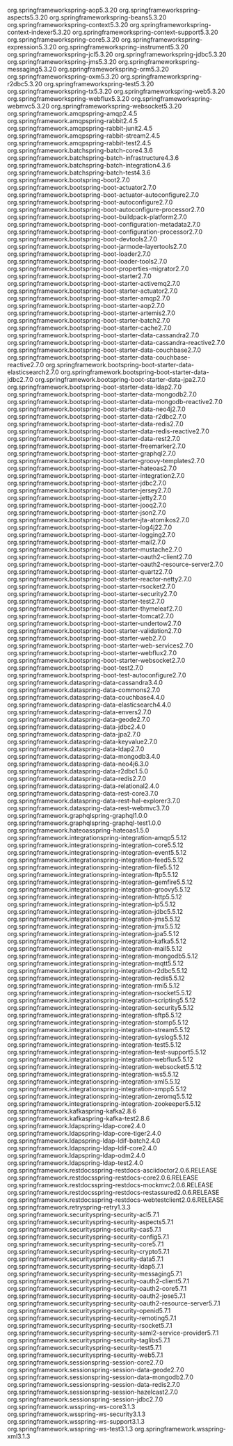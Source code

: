 
<dependency><groupId>org.springframework</groupId><artifactId>spring-aop</artifactId><version>5.3.20</version></dependency>
<dependency><groupId>org.springframework</groupId><artifactId>spring-aspects</artifactId><version>5.3.20</version></dependency>
<dependency><groupId>org.springframework</groupId><artifactId>spring-beans</artifactId><version>5.3.20</version></dependency>
<dependency><groupId>org.springframework</groupId><artifactId>spring-context</artifactId><version>5.3.20</version></dependency>
<dependency><groupId>org.springframework</groupId><artifactId>spring-context-indexer</artifactId><version>5.3.20</version></dependency>
<dependency><groupId>org.springframework</groupId><artifactId>spring-context-support</artifactId><version>5.3.20</version></dependency>
<dependency><groupId>org.springframework</groupId><artifactId>spring-core</artifactId><version>5.3.20</version></dependency>
<dependency><groupId>org.springframework</groupId><artifactId>spring-expression</artifactId><version>5.3.20</version></dependency>
<dependency><groupId>org.springframework</groupId><artifactId>spring-instrument</artifactId><version>5.3.20</version></dependency>
<dependency><groupId>org.springframework</groupId><artifactId>spring-jcl</artifactId><version>5.3.20</version></dependency>
<dependency><groupId>org.springframework</groupId><artifactId>spring-jdbc</artifactId><version>5.3.20</version></dependency>
<dependency><groupId>org.springframework</groupId><artifactId>spring-jms</artifactId><version>5.3.20</version></dependency>
<dependency><groupId>org.springframework</groupId><artifactId>spring-messaging</artifactId><version>5.3.20</version></dependency>
<dependency><groupId>org.springframework</groupId><artifactId>spring-orm</artifactId><version>5.3.20</version></dependency>
<dependency><groupId>org.springframework</groupId><artifactId>spring-oxm</artifactId><version>5.3.20</version></dependency>
<dependency><groupId>org.springframework</groupId><artifactId>spring-r2dbc</artifactId><version>5.3.20</version></dependency>
<dependency><groupId>org.springframework</groupId><artifactId>spring-test</artifactId><version>5.3.20</version></dependency>
<dependency><groupId>org.springframework</groupId><artifactId>spring-tx</artifactId><version>5.3.20</version></dependency>
<dependency><groupId>org.springframework</groupId><artifactId>spring-web</artifactId><version>5.3.20</version></dependency>
<dependency><groupId>org.springframework</groupId><artifactId>spring-webflux</artifactId><version>5.3.20</version></dependency>
<dependency><groupId>org.springframework</groupId><artifactId>spring-webmvc</artifactId><version>5.3.20</version></dependency>
<dependency><groupId>org.springframework</groupId><artifactId>spring-websocket</artifactId><version>5.3.20</version></dependency>
<dependency><groupId>org.springframework.amqp</groupId><artifactId>spring-amqp</artifactId><version>2.4.5</version></dependency>
<dependency><groupId>org.springframework.amqp</groupId><artifactId>spring-rabbit</artifactId><version>2.4.5</version></dependency>
<dependency><groupId>org.springframework.amqp</groupId><artifactId>spring-rabbit-junit</artifactId><version>2.4.5</version></dependency>
<dependency><groupId>org.springframework.amqp</groupId><artifactId>spring-rabbit-stream</artifactId><version>2.4.5</version></dependency>
<dependency><groupId>org.springframework.amqp</groupId><artifactId>spring-rabbit-test</artifactId><version>2.4.5</version></dependency>
<dependency><groupId>org.springframework.batch</groupId><artifactId>spring-batch-core</artifactId><version>4.3.6</version></dependency>
<dependency><groupId>org.springframework.batch</groupId><artifactId>spring-batch-infrastructure</artifactId><version>4.3.6</version></dependency>
<dependency><groupId>org.springframework.batch</groupId><artifactId>spring-batch-integration</artifactId><version>4.3.6</version></dependency>
<dependency><groupId>org.springframework.batch</groupId><artifactId>spring-batch-test</artifactId><version>4.3.6</version></dependency>
<dependency><groupId>org.springframework.boot</groupId><artifactId>spring-boot</artifactId><version>2.7.0</version></dependency>
<dependency><groupId>org.springframework.boot</groupId><artifactId>spring-boot-actuator</artifactId><version>2.7.0</version></dependency>
<dependency><groupId>org.springframework.boot</groupId><artifactId>spring-boot-actuator-autoconfigure</artifactId><version>2.7.0</version></dependency>
<dependency><groupId>org.springframework.boot</groupId><artifactId>spring-boot-autoconfigure</artifactId><version>2.7.0</version></dependency>
<dependency><groupId>org.springframework.boot</groupId><artifactId>spring-boot-autoconfigure-processor</artifactId><version>2.7.0</version></dependency>
<dependency><groupId>org.springframework.boot</groupId><artifactId>spring-boot-buildpack-platform</artifactId><version>2.7.0</version></dependency>
<dependency><groupId>org.springframework.boot</groupId><artifactId>spring-boot-configuration-metadata</artifactId><version>2.7.0</version></dependency>
<dependency><groupId>org.springframework.boot</groupId><artifactId>spring-boot-configuration-processor</artifactId><version>2.7.0</version></dependency>
<dependency><groupId>org.springframework.boot</groupId><artifactId>spring-boot-devtools</artifactId><version>2.7.0</version></dependency>
<dependency><groupId>org.springframework.boot</groupId><artifactId>spring-boot-jarmode-layertools</artifactId><version>2.7.0</version></dependency>
<dependency><groupId>org.springframework.boot</groupId><artifactId>spring-boot-loader</artifactId><version>2.7.0</version></dependency>
<dependency><groupId>org.springframework.boot</groupId><artifactId>spring-boot-loader-tools</artifactId><version>2.7.0</version></dependency>
<dependency><groupId>org.springframework.boot</groupId><artifactId>spring-boot-properties-migrator</artifactId><version>2.7.0</version></dependency>
<dependency><groupId>org.springframework.boot</groupId><artifactId>spring-boot-starter</artifactId><version>2.7.0</version></dependency>
<dependency><groupId>org.springframework.boot</groupId><artifactId>spring-boot-starter-activemq</artifactId><version>2.7.0</version></dependency>
<dependency><groupId>org.springframework.boot</groupId><artifactId>spring-boot-starter-actuator</artifactId><version>2.7.0</version></dependency>
<dependency><groupId>org.springframework.boot</groupId><artifactId>spring-boot-starter-amqp</artifactId><version>2.7.0</version></dependency>
<dependency><groupId>org.springframework.boot</groupId><artifactId>spring-boot-starter-aop</artifactId><version>2.7.0</version></dependency>
<dependency><groupId>org.springframework.boot</groupId><artifactId>spring-boot-starter-artemis</artifactId><version>2.7.0</version></dependency>
<dependency><groupId>org.springframework.boot</groupId><artifactId>spring-boot-starter-batch</artifactId><version>2.7.0</version></dependency>
<dependency><groupId>org.springframework.boot</groupId><artifactId>spring-boot-starter-cache</artifactId><version>2.7.0</version></dependency>
<dependency><groupId>org.springframework.boot</groupId><artifactId>spring-boot-starter-data-cassandra</artifactId><version>2.7.0</version></dependency>
<dependency><groupId>org.springframework.boot</groupId><artifactId>spring-boot-starter-data-cassandra-reactive</artifactId><version>2.7.0</version></dependency>
<dependency><groupId>org.springframework.boot</groupId><artifactId>spring-boot-starter-data-couchbase</artifactId><version>2.7.0</version></dependency>
<dependency><groupId>org.springframework.boot</groupId><artifactId>spring-boot-starter-data-couchbase-reactive</artifactId><version>2.7.0</version></dependency>
<dependency><groupId>org.springframework.boot</groupId><artifactId>spring-boot-starter-data-elasticsearch</artifactId><version>2.7.0</version></dependency>
<dependency><groupId>org.springframework.boot</groupId><artifactId>spring-boot-starter-data-jdbc</artifactId><version>2.7.0</version></dependency>
<dependency><groupId>org.springframework.boot</groupId><artifactId>spring-boot-starter-data-jpa</artifactId><version>2.7.0</version></dependency>
<dependency><groupId>org.springframework.boot</groupId><artifactId>spring-boot-starter-data-ldap</artifactId><version>2.7.0</version></dependency>
<dependency><groupId>org.springframework.boot</groupId><artifactId>spring-boot-starter-data-mongodb</artifactId><version>2.7.0</version></dependency>
<dependency><groupId>org.springframework.boot</groupId><artifactId>spring-boot-starter-data-mongodb-reactive</artifactId><version>2.7.0</version></dependency>
<dependency><groupId>org.springframework.boot</groupId><artifactId>spring-boot-starter-data-neo4j</artifactId><version>2.7.0</version></dependency>
<dependency><groupId>org.springframework.boot</groupId><artifactId>spring-boot-starter-data-r2dbc</artifactId><version>2.7.0</version></dependency>
<dependency><groupId>org.springframework.boot</groupId><artifactId>spring-boot-starter-data-redis</artifactId><version>2.7.0</version></dependency>
<dependency><groupId>org.springframework.boot</groupId><artifactId>spring-boot-starter-data-redis-reactive</artifactId><version>2.7.0</version></dependency>
<dependency><groupId>org.springframework.boot</groupId><artifactId>spring-boot-starter-data-rest</artifactId><version>2.7.0</version></dependency>
<dependency><groupId>org.springframework.boot</groupId><artifactId>spring-boot-starter-freemarker</artifactId><version>2.7.0</version></dependency>
<dependency><groupId>org.springframework.boot</groupId><artifactId>spring-boot-starter-graphql</artifactId><version>2.7.0</version></dependency>
<dependency><groupId>org.springframework.boot</groupId><artifactId>spring-boot-starter-groovy-templates</artifactId><version>2.7.0</version></dependency>
<dependency><groupId>org.springframework.boot</groupId><artifactId>spring-boot-starter-hateoas</artifactId><version>2.7.0</version></dependency>
<dependency><groupId>org.springframework.boot</groupId><artifactId>spring-boot-starter-integration</artifactId><version>2.7.0</version></dependency>
<dependency><groupId>org.springframework.boot</groupId><artifactId>spring-boot-starter-jdbc</artifactId><version>2.7.0</version></dependency>
<dependency><groupId>org.springframework.boot</groupId><artifactId>spring-boot-starter-jersey</artifactId><version>2.7.0</version></dependency>
<dependency><groupId>org.springframework.boot</groupId><artifactId>spring-boot-starter-jetty</artifactId><version>2.7.0</version></dependency>
<dependency><groupId>org.springframework.boot</groupId><artifactId>spring-boot-starter-jooq</artifactId><version>2.7.0</version></dependency>
<dependency><groupId>org.springframework.boot</groupId><artifactId>spring-boot-starter-json</artifactId><version>2.7.0</version></dependency>
<dependency><groupId>org.springframework.boot</groupId><artifactId>spring-boot-starter-jta-atomikos</artifactId><version>2.7.0</version></dependency>
<dependency><groupId>org.springframework.boot</groupId><artifactId>spring-boot-starter-log4j2</artifactId><version>2.7.0</version></dependency>
<dependency><groupId>org.springframework.boot</groupId><artifactId>spring-boot-starter-logging</artifactId><version>2.7.0</version></dependency>
<dependency><groupId>org.springframework.boot</groupId><artifactId>spring-boot-starter-mail</artifactId><version>2.7.0</version></dependency>
<dependency><groupId>org.springframework.boot</groupId><artifactId>spring-boot-starter-mustache</artifactId><version>2.7.0</version></dependency>
<dependency><groupId>org.springframework.boot</groupId><artifactId>spring-boot-starter-oauth2-client</artifactId><version>2.7.0</version></dependency>
<dependency><groupId>org.springframework.boot</groupId><artifactId>spring-boot-starter-oauth2-resource-server</artifactId><version>2.7.0</version></dependency>
<dependency><groupId>org.springframework.boot</groupId><artifactId>spring-boot-starter-quartz</artifactId><version>2.7.0</version></dependency>
<dependency><groupId>org.springframework.boot</groupId><artifactId>spring-boot-starter-reactor-netty</artifactId><version>2.7.0</version></dependency>
<dependency><groupId>org.springframework.boot</groupId><artifactId>spring-boot-starter-rsocket</artifactId><version>2.7.0</version></dependency>
<dependency><groupId>org.springframework.boot</groupId><artifactId>spring-boot-starter-security</artifactId><version>2.7.0</version></dependency>
<dependency><groupId>org.springframework.boot</groupId><artifactId>spring-boot-starter-test</artifactId><version>2.7.0</version></dependency>
<dependency><groupId>org.springframework.boot</groupId><artifactId>spring-boot-starter-thymeleaf</artifactId><version>2.7.0</version></dependency>
<dependency><groupId>org.springframework.boot</groupId><artifactId>spring-boot-starter-tomcat</artifactId><version>2.7.0</version></dependency>
<dependency><groupId>org.springframework.boot</groupId><artifactId>spring-boot-starter-undertow</artifactId><version>2.7.0</version></dependency>
<dependency><groupId>org.springframework.boot</groupId><artifactId>spring-boot-starter-validation</artifactId><version>2.7.0</version></dependency>
<dependency><groupId>org.springframework.boot</groupId><artifactId>spring-boot-starter-web</artifactId><version>2.7.0</version></dependency>
<dependency><groupId>org.springframework.boot</groupId><artifactId>spring-boot-starter-web-services</artifactId><version>2.7.0</version></dependency>
<dependency><groupId>org.springframework.boot</groupId><artifactId>spring-boot-starter-webflux</artifactId><version>2.7.0</version></dependency>
<dependency><groupId>org.springframework.boot</groupId><artifactId>spring-boot-starter-websocket</artifactId><version>2.7.0</version></dependency>
<dependency><groupId>org.springframework.boot</groupId><artifactId>spring-boot-test</artifactId><version>2.7.0</version></dependency>
<dependency><groupId>org.springframework.boot</groupId><artifactId>spring-boot-test-autoconfigure</artifactId><version>2.7.0</version></dependency>
<dependency><groupId>org.springframework.data</groupId><artifactId>spring-data-cassandra</artifactId><version>3.4.0</version></dependency>
<dependency><groupId>org.springframework.data</groupId><artifactId>spring-data-commons</artifactId><version>2.7.0</version></dependency>
<dependency><groupId>org.springframework.data</groupId><artifactId>spring-data-couchbase</artifactId><version>4.4.0</version></dependency>
<dependency><groupId>org.springframework.data</groupId><artifactId>spring-data-elasticsearch</artifactId><version>4.4.0</version></dependency>
<dependency><groupId>org.springframework.data</groupId><artifactId>spring-data-envers</artifactId><version>2.7.0</version></dependency>
<dependency><groupId>org.springframework.data</groupId><artifactId>spring-data-geode</artifactId><version>2.7.0</version></dependency>
<dependency><groupId>org.springframework.data</groupId><artifactId>spring-data-jdbc</artifactId><version>2.4.0</version></dependency>
<dependency><groupId>org.springframework.data</groupId><artifactId>spring-data-jpa</artifactId><version>2.7.0</version></dependency>
<dependency><groupId>org.springframework.data</groupId><artifactId>spring-data-keyvalue</artifactId><version>2.7.0</version></dependency>
<dependency><groupId>org.springframework.data</groupId><artifactId>spring-data-ldap</artifactId><version>2.7.0</version></dependency>
<dependency><groupId>org.springframework.data</groupId><artifactId>spring-data-mongodb</artifactId><version>3.4.0</version></dependency>
<dependency><groupId>org.springframework.data</groupId><artifactId>spring-data-neo4j</artifactId><version>6.3.0</version></dependency>
<dependency><groupId>org.springframework.data</groupId><artifactId>spring-data-r2dbc</artifactId><version>1.5.0</version></dependency>
<dependency><groupId>org.springframework.data</groupId><artifactId>spring-data-redis</artifactId><version>2.7.0</version></dependency>
<dependency><groupId>org.springframework.data</groupId><artifactId>spring-data-relational</artifactId><version>2.4.0</version></dependency>
<dependency><groupId>org.springframework.data</groupId><artifactId>spring-data-rest-core</artifactId><version>3.7.0</version></dependency>
<dependency><groupId>org.springframework.data</groupId><artifactId>spring-data-rest-hal-explorer</artifactId><version>3.7.0</version></dependency>
<dependency><groupId>org.springframework.data</groupId><artifactId>spring-data-rest-webmvc</artifactId><version>3.7.0</version></dependency>
<dependency><groupId>org.springframework.graphql</groupId><artifactId>spring-graphql</artifactId><version>1.0.0</version></dependency>
<dependency><groupId>org.springframework.graphql</groupId><artifactId>spring-graphql-test</artifactId><version>1.0.0</version></dependency>
<dependency><groupId>org.springframework.hateoas</groupId><artifactId>spring-hateoas</artifactId><version>1.5.0</version></dependency>
<dependency><groupId>org.springframework.integration</groupId><artifactId>spring-integration-amqp</artifactId><version>5.5.12</version></dependency>
<dependency><groupId>org.springframework.integration</groupId><artifactId>spring-integration-core</artifactId><version>5.5.12</version></dependency>
<dependency><groupId>org.springframework.integration</groupId><artifactId>spring-integration-event</artifactId><version>5.5.12</version></dependency>
<dependency><groupId>org.springframework.integration</groupId><artifactId>spring-integration-feed</artifactId><version>5.5.12</version></dependency>
<dependency><groupId>org.springframework.integration</groupId><artifactId>spring-integration-file</artifactId><version>5.5.12</version></dependency>
<dependency><groupId>org.springframework.integration</groupId><artifactId>spring-integration-ftp</artifactId><version>5.5.12</version></dependency>
<dependency><groupId>org.springframework.integration</groupId><artifactId>spring-integration-gemfire</artifactId><version>5.5.12</version></dependency>
<dependency><groupId>org.springframework.integration</groupId><artifactId>spring-integration-groovy</artifactId><version>5.5.12</version></dependency>
<dependency><groupId>org.springframework.integration</groupId><artifactId>spring-integration-http</artifactId><version>5.5.12</version></dependency>
<dependency><groupId>org.springframework.integration</groupId><artifactId>spring-integration-ip</artifactId><version>5.5.12</version></dependency>
<dependency><groupId>org.springframework.integration</groupId><artifactId>spring-integration-jdbc</artifactId><version>5.5.12</version></dependency>
<dependency><groupId>org.springframework.integration</groupId><artifactId>spring-integration-jms</artifactId><version>5.5.12</version></dependency>
<dependency><groupId>org.springframework.integration</groupId><artifactId>spring-integration-jmx</artifactId><version>5.5.12</version></dependency>
<dependency><groupId>org.springframework.integration</groupId><artifactId>spring-integration-jpa</artifactId><version>5.5.12</version></dependency>
<dependency><groupId>org.springframework.integration</groupId><artifactId>spring-integration-kafka</artifactId><version>5.5.12</version></dependency>
<dependency><groupId>org.springframework.integration</groupId><artifactId>spring-integration-mail</artifactId><version>5.5.12</version></dependency>
<dependency><groupId>org.springframework.integration</groupId><artifactId>spring-integration-mongodb</artifactId><version>5.5.12</version></dependency>
<dependency><groupId>org.springframework.integration</groupId><artifactId>spring-integration-mqtt</artifactId><version>5.5.12</version></dependency>
<dependency><groupId>org.springframework.integration</groupId><artifactId>spring-integration-r2dbc</artifactId><version>5.5.12</version></dependency>
<dependency><groupId>org.springframework.integration</groupId><artifactId>spring-integration-redis</artifactId><version>5.5.12</version></dependency>
<dependency><groupId>org.springframework.integration</groupId><artifactId>spring-integration-rmi</artifactId><version>5.5.12</version></dependency>
<dependency><groupId>org.springframework.integration</groupId><artifactId>spring-integration-rsocket</artifactId><version>5.5.12</version></dependency>
<dependency><groupId>org.springframework.integration</groupId><artifactId>spring-integration-scripting</artifactId><version>5.5.12</version></dependency>
<dependency><groupId>org.springframework.integration</groupId><artifactId>spring-integration-security</artifactId><version>5.5.12</version></dependency>
<dependency><groupId>org.springframework.integration</groupId><artifactId>spring-integration-sftp</artifactId><version>5.5.12</version></dependency>
<dependency><groupId>org.springframework.integration</groupId><artifactId>spring-integration-stomp</artifactId><version>5.5.12</version></dependency>
<dependency><groupId>org.springframework.integration</groupId><artifactId>spring-integration-stream</artifactId><version>5.5.12</version></dependency>
<dependency><groupId>org.springframework.integration</groupId><artifactId>spring-integration-syslog</artifactId><version>5.5.12</version></dependency>
<dependency><groupId>org.springframework.integration</groupId><artifactId>spring-integration-test</artifactId><version>5.5.12</version></dependency>
<dependency><groupId>org.springframework.integration</groupId><artifactId>spring-integration-test-support</artifactId><version>5.5.12</version></dependency>
<dependency><groupId>org.springframework.integration</groupId><artifactId>spring-integration-webflux</artifactId><version>5.5.12</version></dependency>
<dependency><groupId>org.springframework.integration</groupId><artifactId>spring-integration-websocket</artifactId><version>5.5.12</version></dependency>
<dependency><groupId>org.springframework.integration</groupId><artifactId>spring-integration-ws</artifactId><version>5.5.12</version></dependency>
<dependency><groupId>org.springframework.integration</groupId><artifactId>spring-integration-xml</artifactId><version>5.5.12</version></dependency>
<dependency><groupId>org.springframework.integration</groupId><artifactId>spring-integration-xmpp</artifactId><version>5.5.12</version></dependency>
<dependency><groupId>org.springframework.integration</groupId><artifactId>spring-integration-zeromq</artifactId><version>5.5.12</version></dependency>
<dependency><groupId>org.springframework.integration</groupId><artifactId>spring-integration-zookeeper</artifactId><version>5.5.12</version></dependency>
<dependency><groupId>org.springframework.kafka</groupId><artifactId>spring-kafka</artifactId><version>2.8.6</version></dependency>
<dependency><groupId>org.springframework.kafka</groupId><artifactId>spring-kafka-test</artifactId><version>2.8.6</version></dependency>
<dependency><groupId>org.springframework.ldap</groupId><artifactId>spring-ldap-core</artifactId><version>2.4.0</version></dependency>
<dependency><groupId>org.springframework.ldap</groupId><artifactId>spring-ldap-core-tiger</artifactId><version>2.4.0</version></dependency>
<dependency><groupId>org.springframework.ldap</groupId><artifactId>spring-ldap-ldif-batch</artifactId><version>2.4.0</version></dependency>
<dependency><groupId>org.springframework.ldap</groupId><artifactId>spring-ldap-ldif-core</artifactId><version>2.4.0</version></dependency>
<dependency><groupId>org.springframework.ldap</groupId><artifactId>spring-ldap-odm</artifactId><version>2.4.0</version></dependency>
<dependency><groupId>org.springframework.ldap</groupId><artifactId>spring-ldap-test</artifactId><version>2.4.0</version></dependency>
<dependency><groupId>org.springframework.restdocs</groupId><artifactId>spring-restdocs-asciidoctor</artifactId><version>2.0.6.RELEASE</version></dependency>
<dependency><groupId>org.springframework.restdocs</groupId><artifactId>spring-restdocs-core</artifactId><version>2.0.6.RELEASE</version></dependency>
<dependency><groupId>org.springframework.restdocs</groupId><artifactId>spring-restdocs-mockmvc</artifactId><version>2.0.6.RELEASE</version></dependency>
<dependency><groupId>org.springframework.restdocs</groupId><artifactId>spring-restdocs-restassured</artifactId><version>2.0.6.RELEASE</version></dependency>
<dependency><groupId>org.springframework.restdocs</groupId><artifactId>spring-restdocs-webtestclient</artifactId><version>2.0.6.RELEASE</version></dependency>
<dependency><groupId>org.springframework.retry</groupId><artifactId>spring-retry</artifactId><version>1.3.3</version></dependency>
<dependency><groupId>org.springframework.security</groupId><artifactId>spring-security-acl</artifactId><version>5.7.1</version></dependency>
<dependency><groupId>org.springframework.security</groupId><artifactId>spring-security-aspects</artifactId><version>5.7.1</version></dependency>
<dependency><groupId>org.springframework.security</groupId><artifactId>spring-security-cas</artifactId><version>5.7.1</version></dependency>
<dependency><groupId>org.springframework.security</groupId><artifactId>spring-security-config</artifactId><version>5.7.1</version></dependency>
<dependency><groupId>org.springframework.security</groupId><artifactId>spring-security-core</artifactId><version>5.7.1</version></dependency>
<dependency><groupId>org.springframework.security</groupId><artifactId>spring-security-crypto</artifactId><version>5.7.1</version></dependency>
<dependency><groupId>org.springframework.security</groupId><artifactId>spring-security-data</artifactId><version>5.7.1</version></dependency>
<dependency><groupId>org.springframework.security</groupId><artifactId>spring-security-ldap</artifactId><version>5.7.1</version></dependency>
<dependency><groupId>org.springframework.security</groupId><artifactId>spring-security-messaging</artifactId><version>5.7.1</version></dependency>
<dependency><groupId>org.springframework.security</groupId><artifactId>spring-security-oauth2-client</artifactId><version>5.7.1</version></dependency>
<dependency><groupId>org.springframework.security</groupId><artifactId>spring-security-oauth2-core</artifactId><version>5.7.1</version></dependency>
<dependency><groupId>org.springframework.security</groupId><artifactId>spring-security-oauth2-jose</artifactId><version>5.7.1</version></dependency>
<dependency><groupId>org.springframework.security</groupId><artifactId>spring-security-oauth2-resource-server</artifactId><version>5.7.1</version></dependency>
<dependency><groupId>org.springframework.security</groupId><artifactId>spring-security-openid</artifactId><version>5.7.1</version></dependency>
<dependency><groupId>org.springframework.security</groupId><artifactId>spring-security-remoting</artifactId><version>5.7.1</version></dependency>
<dependency><groupId>org.springframework.security</groupId><artifactId>spring-security-rsocket</artifactId><version>5.7.1</version></dependency>
<dependency><groupId>org.springframework.security</groupId><artifactId>spring-security-saml2-service-provider</artifactId><version>5.7.1</version></dependency>
<dependency><groupId>org.springframework.security</groupId><artifactId>spring-security-taglibs</artifactId><version>5.7.1</version></dependency>
<dependency><groupId>org.springframework.security</groupId><artifactId>spring-security-test</artifactId><version>5.7.1</version></dependency>
<dependency><groupId>org.springframework.security</groupId><artifactId>spring-security-web</artifactId><version>5.7.1</version></dependency>
<dependency><groupId>org.springframework.session</groupId><artifactId>spring-session-core</artifactId><version>2.7.0</version></dependency>
<dependency><groupId>org.springframework.session</groupId><artifactId>spring-session-data-geode</artifactId><version>2.7.0</version></dependency>
<dependency><groupId>org.springframework.session</groupId><artifactId>spring-session-data-mongodb</artifactId><version>2.7.0</version></dependency>
<dependency><groupId>org.springframework.session</groupId><artifactId>spring-session-data-redis</artifactId><version>2.7.0</version></dependency>
<dependency><groupId>org.springframework.session</groupId><artifactId>spring-session-hazelcast</artifactId><version>2.7.0</version></dependency>
<dependency><groupId>org.springframework.session</groupId><artifactId>spring-session-jdbc</artifactId><version>2.7.0</version></dependency>
<dependency><groupId>org.springframework.ws</groupId><artifactId>spring-ws-core</artifactId><version>3.1.3</version></dependency>
<dependency><groupId>org.springframework.ws</groupId><artifactId>spring-ws-security</artifactId><version>3.1.3</version></dependency>
<dependency><groupId>org.springframework.ws</groupId><artifactId>spring-ws-support</artifactId><version>3.1.3</version></dependency>
<dependency><groupId>org.springframework.ws</groupId><artifactId>spring-ws-test</artifactId><version>3.1.3</version></dependency>
<dependency><groupId>org.springframework.ws</groupId><artifactId>spring-xml</artifactId><version>3.1.3</version></dependency>